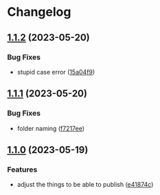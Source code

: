 # Changelog

## [1.1.2](https://github.com/danielo515/hammerspoon-hx/compare/v1.1.1...v1.1.2) (2023-05-20)


### Bug Fixes

* stupid case error ([15a04f9](https://github.com/danielo515/hammerspoon-hx/commit/15a04f982ba9c994e77346cd6865cbe8b76be6a8))

## [1.1.1](https://github.com/danielo515/hammerspoon-hx/compare/v1.1.0...v1.1.1) (2023-05-20)


### Bug Fixes

* folder naming ([f7217ee](https://github.com/danielo515/hammerspoon-hx/commit/f7217ee70c6f50a0a90b462fbb28992281a1e7dc))

## [1.1.0](https://github.com/danielo515/hammerspoon-hx/compare/v1.0.0...v1.1.0) (2023-05-19)


### Features

* adjust the things to be able to publish ([e41874c](https://github.com/danielo515/hammerspoon-hx/commit/e41874cc00e0cd4e2baad0d7e9445115cfcb906d))
